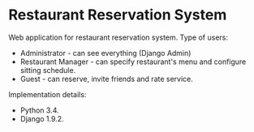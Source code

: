 # Restaurant Reservation System


Web application for restaurant reservation system. Type of users:
   - Administrator - can see everything (Django Admin)
   - Restaurant Manager - can specify restaurant's menu and configure sitting schedule.
   - Guest - can reserve, invite friends and rate service.

Implementation details:
   - Python 3.4.
   - Django 1.9.2.
